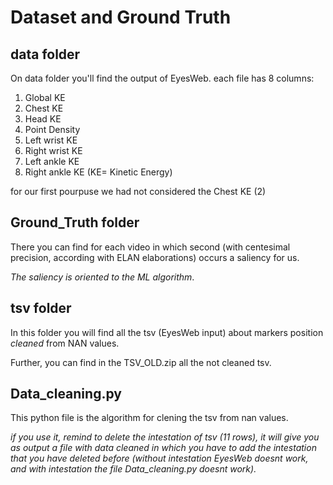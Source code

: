 # Dataset and Ground Truth

## data folder
On data folder you'll find the output of EyesWeb. each file has 8 columns:
1. Global KE
2. Chest KE
3. Head KE
4. Point Density
5. Left wrist KE
6. Right wrist KE
7. Left ankle KE
8. Right ankle KE
(KE= Kinetic Energy)

for our first pourpuse we had not considered the Chest KE (2) 

## Ground_Truth folder
There you can find for each video in which second (with centesimal precision, according with ELAN elaborations) occurs a saliency for us. 

*The saliency is oriented to the ML algorithm*.

## tsv folder
In this folder you will find all the tsv (EyesWeb input) about markers position *cleaned* from NAN values. 

Further, you can find in the TSV_OLD.zip all the not cleaned tsv.

## Data_cleaning.py

This python file is the algorithm for clening the tsv from nan values. 

*if you use it, remind to delete the intestation of tsv (11 rows), it will give you as output a file with data cleaned in which you have to add the intestation that you have deleted before (without intestation EyesWeb doesnt work, and with intestation the file Data_cleaning.py doesnt work).*
